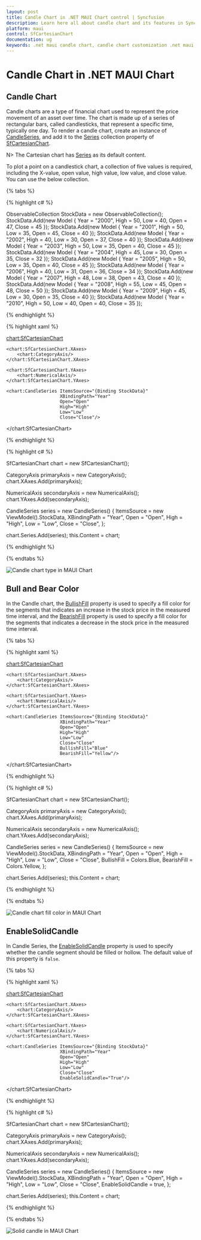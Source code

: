 ```yaml
---
layout: post
title: Candle Chart in .NET MAUI Chart control | Syncfusion
description: Learn here all about candle chart and its features in Syncfusion .NET MAUI Chart (SfCartesianChart) control.
platform: maui
control: SfCartesianChart
documentation: ug
keywords: .net maui candle chart, candle chart customization .net maui, syncfusion maui candle chart, cartesian candle chart maui, .net maui chart candle visualization, .net maui stock chart, .net maui bear and bull candle chart.
---
```


# Candle Chart in .NET MAUI Chart

## Candle Chart

Candle charts are a type of financial chart used to represent the price movement of an asset over time. The chart is made up of a series of rectangular bars, called candlesticks, that represent a specific time, typically one day. To render a candle chart, create an instance of [CandleSeries](https://help.syncfusion.com/cr/maui/Syncfusion.Maui.Charts.CandleSeries.html), and add it to the [Series](https://help.syncfusion.com/cr/maui/Syncfusion.Maui.Charts.SfCartesianChart.html#Syncfusion_Maui_Charts_SfCartesianChart_Series) collection property of [SfCartesianChart](https://help.syncfusion.com/cr/maui/Syncfusion.Maui.Charts.SfCartesianChart.html).

N> The Cartesian chart has [Series](https://help.syncfusion.com/cr/maui/Syncfusion.Maui.Charts.SfCartesianChart.html#Syncfusion_Maui_Charts_SfCartesianChart_Series) as its default content.

To plot a point on a candlestick chart, a collection of five values is required, including the X-value, open value, high value, low value, and close value. You can use the below collection.

{% tabs %}

{% highlight c# %}

ObservableCollection<Model> StockData = new ObservableCollection<Model>();
StockData.Add(new Model { Year = "2000", High = 50, Low = 40, Open = 47, Close = 45 });
StockData.Add(new Model { Year = "2001", High = 50, Low = 35, Open = 45, Close = 40 });
StockData.Add(new Model { Year = "2002", High = 40, Low = 30, Open = 37, Close = 40 });
StockData.Add(new Model { Year = "2003", High = 50, Low = 35, Open = 40, Close = 45 });
StockData.Add(new Model { Year = "2004", High = 45, Low = 30, Open = 35, Close = 32 });
StockData.Add(new Model { Year = "2005", High = 50, Low = 35, Open = 40, Close = 45 });
StockData.Add(new Model { Year = "2006", High = 40, Low = 31, Open = 36, Close = 34 });
StockData.Add(new Model { Year = "2007", High = 48, Low = 38, Open = 43, Close = 40 });
StockData.Add(new Model { Year = "2008", High = 55, Low = 45, Open = 48, Close = 50 });
StockData.Add(new Model { Year = "2009", High = 45, Low = 30, Open = 35, Close = 40 });
StockData.Add(new Model { Year = "2010", High = 50, Low = 40, Open = 40, Close = 35 });

{% endhighlight %}

{% highlight xaml %}

<chart:SfCartesianChart>

    <chart:SfCartesianChart.XAxes>
        <chart:CategoryAxis/>
    </chart:SfCartesianChart.XAxes>

    <chart:SfCartesianChart.YAxes>
        <chart:NumericalAxis/>
    </chart:SfCartesianChart.YAxes>   

    <chart:CandleSeries ItemsSource="{Binding StockData}"
                        XBindingPath="Year"
                        Open="Open"
                        High="High"
                        Low="Low"
                        Close="Close"/>

</chart:SfCartesianChart>

{% endhighlight %}

{% highlight c# %}

SfCartesianChart chart = new SfCartesianChart();

CategoryAxis primaryAxis = new CategoryAxis();
chart.XAxes.Add(primaryAxis);

NumericalAxis secondaryAxis = new NumericalAxis();
chart.YAxes.Add(secondaryAxis);

CandleSeries series = new CandleSeries()
{
    ItemsSource = new ViewModel().StockData,
    XBindingPath = "Year",
    Open = "Open",
    High = "High",
    Low = "Low",
    Close = "Close",
};

chart.Series.Add(series);
this.Content = chart;

{% endhighlight %}

{% endtabs %}

![Candle chart type in MAUI Chart](Chart-types-images/CandleBasicRendering.png)

## Bull and Bear Color

In the Candle chart, the [BullishFill](https://help.syncfusion.com/cr/maui/Syncfusion.Maui.Charts.FinancialSeriesBase.html#Syncfusion_Maui_Charts_FinancialSeriesBase_BullishFill) property is used to specify a fill color for the segments that indicates an increase in the stock price in the measured time interval, and the [BearishFill](https://help.syncfusion.com/cr/maui/Syncfusion.Maui.Charts.FinancialSeriesBase.html#Syncfusion_Maui_Charts_FinancialSeriesBase_BearishFill) property is used to specify a fill color for the segments that indicates a decrease in the stock price in the measured time interval.

{% tabs %}

{% highlight xaml %}

<chart:SfCartesianChart>

    <chart:SfCartesianChart.XAxes>
        <chart:CategoryAxis/>
    </chart:SfCartesianChart.XAxes>

    <chart:SfCartesianChart.YAxes>
        <chart:NumericalAxis/>
    </chart:SfCartesianChart.YAxes>   

    <chart:CandleSeries ItemsSource="{Binding StockData}"
                        XBindingPath="Year"
                        Open="Open"
                        High="High"
                        Low="Low"
                        Close="Close"
                        BullishFill="Blue"
                        BearishFill="Yellow"/>

</chart:SfCartesianChart>

{% endhighlight %}

{% highlight c# %}

SfCartesianChart chart = new SfCartesianChart();

CategoryAxis primaryAxis = new CategoryAxis();
chart.XAxes.Add(primaryAxis);

NumericalAxis secondaryAxis = new NumericalAxis();
chart.YAxes.Add(secondaryAxis);

CandleSeries series = new CandleSeries()
{
    ItemsSource = new ViewModel().StockData,
    XBindingPath = "Year",
    Open = "Open",
    High = "High",
    Low = "Low",
    Close = "Close",
    BullishFill = Colors.Blue,
    BearishFill = Colors.Yellow,
};

chart.Series.Add(series);
this.Content = chart;

{% endhighlight %}

{% endtabs %}

![Candle chart fill color in MAUI Chart](Chart-types-images/CandleFillColor.png)

## EnableSolidCandle

In Candle Series, the [EnableSolidCandle](https://help.syncfusion.com/cr/maui/Syncfusion.Maui.Charts.CandleSeries.html#Syncfusion_Maui_Charts_CandleSeries_EnableSolidCandleProperty) property is used to specify whether the candle segment should be filled or hollow. The default value of this property is `false`.

{% tabs %}

{% highlight xaml %}

<chart:SfCartesianChart>

    <chart:SfCartesianChart.XAxes>
        <chart:CategoryAxis/>
    </chart:SfCartesianChart.XAxes>

    <chart:SfCartesianChart.YAxes>
        <chart:NumericalAxis/>
    </chart:SfCartesianChart.YAxes>   

    <chart:CandleSeries ItemsSource="{Binding StockData}"
                        XBindingPath="Year"
                        Open="Open"
                        High="High"
                        Low="Low"
                        Close="Close"
                        EnableSolidCandle="True"/>

</chart:SfCartesianChart>

{% endhighlight %}

{% highlight c# %}

SfCartesianChart chart = new SfCartesianChart();

CategoryAxis primaryAxis = new CategoryAxis();
chart.XAxes.Add(primaryAxis);

NumericalAxis secondaryAxis = new NumericalAxis();
chart.YAxes.Add(secondaryAxis);

CandleSeries series = new CandleSeries()
{
    ItemsSource = new ViewModel().StockData,
    XBindingPath = "Year",
    Open = "Open",
    High = "High",
    Low = "Low",
    Close = "Close",
    EnableSolidCandle = true,
};

chart.Series.Add(series);
this.Content = chart;

{% endhighlight %}

{% endtabs %}

![Solid candle in MAUI Chart](Chart-types-images/SolidCandles.png)